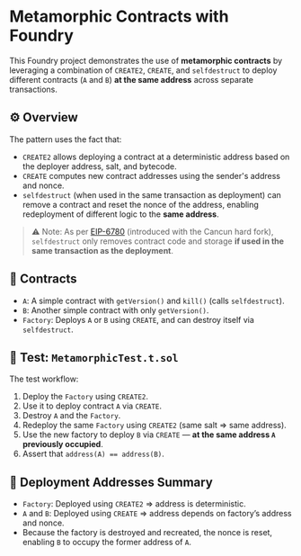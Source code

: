 # Metamorphic Contracts with Foundry

This Foundry project demonstrates the use of **metamorphic contracts** by leveraging a combination of `CREATE2`, `CREATE`, and `selfdestruct` to deploy different contracts (`A` and `B`) **at the same address** across separate transactions.

## ⚙️ Overview

The pattern uses the fact that:

- `CREATE2` allows deploying a contract at a deterministic address based on the deployer address, salt, and bytecode.
- `CREATE` computes new contract addresses using the sender's address and nonce.
- `selfdestruct` (when used in the same transaction as deployment) can remove a contract and reset the nonce of the address, enabling redeployment of different logic to the **same address**.

> ⚠️ Note: As per [EIP-6780](https://eips.ethereum.org/EIPS/eip-6780) (introduced with the Cancun hard fork), `selfdestruct` only removes contract code and storage **if used in the same transaction as the deployment**.

## 🧱 Contracts

- `A`: A simple contract with `getVersion()` and `kill()` (calls `selfdestruct`).
- `B`: Another simple contract with only `getVersion()`.
- `Factory`: Deploys `A` or `B` using `CREATE`, and can destroy itself via `selfdestruct`.

## 🧪 Test: `MetamorphicTest.t.sol`

The test workflow:

1. Deploy the `Factory` using `CREATE2`.
2. Use it to deploy contract `A` via `CREATE`.
3. Destroy `A` and the `Factory`.
4. Redeploy the same `Factory` using `CREATE2` (same salt => same address).
5. Use the new factory to deploy `B` via `CREATE` — **at the same address `A` previously occupied**.
6. Assert that `address(A) == address(B)`.

## 🔁 Deployment Addresses Summary

- `Factory`: Deployed using `CREATE2` => address is deterministic.
- `A` and `B`: Deployed using `CREATE` => address depends on factory’s address and nonce.
- Because the factory is destroyed and recreated, the nonce is reset, enabling `B` to occupy the former address of `A`.
